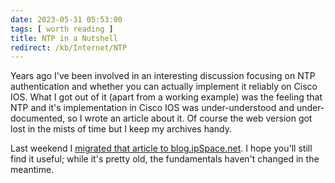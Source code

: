 ```yaml
---
date: 2023-05-31 05:53:00
tags: [ worth reading ]
title: NTP in a Nutshell
redirect: /kb/Internet/NTP
---
```

Years ago I've been involved in an interesting discussion focusing on NTP authentication and whether you can actually implement it reliably on Cisco IOS. What I got out of it (apart from a working example) was the feeling that NTP and it's implementation in Cisco IOS was under-understood and under-documented, so I wrote an article about it. Of course the web version got lost in the mists of time but I keep my archives handy.

Last weekend I [migrated that article to blog.ipSpace.net](/kb/Internet/NTP/). I hope you'll still find it useful; while it's pretty old, the fundamentals haven't changed in the meantime.
